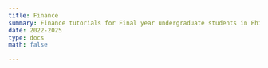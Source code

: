 ```yaml
---
title: Finance
summary: Finance tutorials for Final year undergraduate students in Philosophy, Politics and Economics and Economics and Management.
date: 2022-2025
type: docs
math: false

---
```

